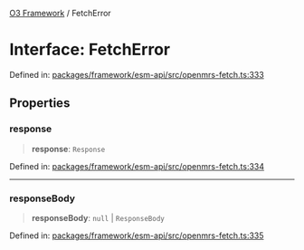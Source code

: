 [O3 Framework](../API.md) / FetchError

# Interface: FetchError

Defined in: [packages/framework/esm-api/src/openmrs-fetch.ts:333](https://github.com/openmrs/openmrs-esm-core/blob/main/packages/framework/esm-api/src/openmrs-fetch.ts#L333)

## Properties

### response

> **response**: `Response`

Defined in: [packages/framework/esm-api/src/openmrs-fetch.ts:334](https://github.com/openmrs/openmrs-esm-core/blob/main/packages/framework/esm-api/src/openmrs-fetch.ts#L334)

***

### responseBody

> **responseBody**: `null` \| `ResponseBody`

Defined in: [packages/framework/esm-api/src/openmrs-fetch.ts:335](https://github.com/openmrs/openmrs-esm-core/blob/main/packages/framework/esm-api/src/openmrs-fetch.ts#L335)
